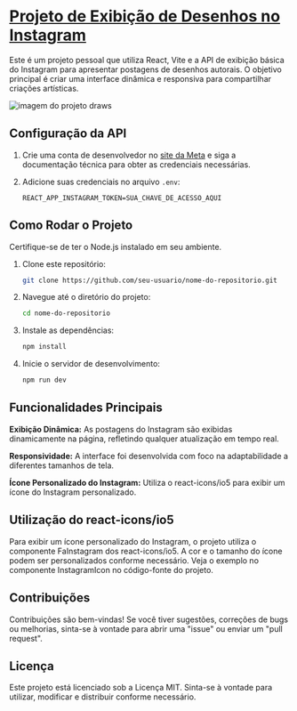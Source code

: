 # [Projeto de Exibição de Desenhos no Instagram](https://project-draws.vercel.app/)

Este é um projeto pessoal que utiliza React, Vite e a API de exibição básica do Instagram para apresentar postagens de desenhos autorais. O objetivo principal é criar uma interface dinâmica e responsiva para compartilhar criações artísticas.

![imagem do projeto draws](https://github.com/HipnosM/project-draws/assets/96494393/5e965a7a-6cb3-4da4-bb7c-54fcad20561f)

## Configuração da API

1. Crie uma conta de desenvolvedor no [site da Meta](https://developers.facebook.com/) e siga a documentação técnica para obter as credenciais necessárias.

2. Adicione suas credenciais no arquivo `.env`:
   ```env
   REACT_APP_INSTAGRAM_TOKEN=SUA_CHAVE_DE_ACESSO_AQUI
   ```

## Como Rodar o Projeto

Certifique-se de ter o Node.js instalado em seu ambiente.

1. Clone este repositório:

   ```bash
   git clone https://github.com/seu-usuario/nome-do-repositorio.git
   ```

2. Navegue até o diretório do projeto:

   ```bash
   cd nome-do-repositorio
   ```

3. Instale as dependências:
   ```bash
   npm install
   ```
4. Inicie o servidor de desenvolvimento:
   ```bash
   npm run dev
   ```

## Funcionalidades Principais
**Exibição Dinâmica:** As postagens do Instagram são exibidas dinamicamente na página, refletindo qualquer atualização em tempo real.

**Responsividade:** A interface foi desenvolvida com foco na adaptabilidade a diferentes tamanhos de tela.

**Ícone Personalizado do Instagram:** Utiliza o react-icons/io5 para exibir um ícone do Instagram personalizado.

## Utilização do react-icons/io5
Para exibir um ícone personalizado do Instagram, o projeto utiliza o componente FaInstagram dos react-icons/io5. A cor e o tamanho do ícone podem ser personalizados conforme necessário. Veja o exemplo no componente InstagramIcon no código-fonte do projeto.

## Contribuições
Contribuições são bem-vindas! Se você tiver sugestões, correções de bugs ou melhorias, sinta-se à vontade para abrir uma "issue" ou enviar um "pull request".

## Licença
Este projeto está licenciado sob a Licença MIT. Sinta-se à vontade para utilizar, modificar e distribuir conforme necessário.
